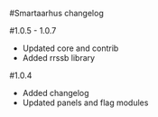 #Smartaarhus changelog

#1.0.5 - 1.0.7
* Updated core and contrib
* Added rrssb library

#1.0.4
* Added changelog
* Updated panels and flag modules